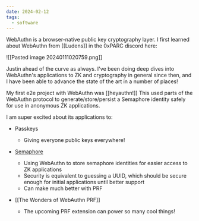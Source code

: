 ```yaml
---
date: 2024-02-12
tags:
  - software
---
```


WebAuthn is a browser-native public key cryptography layer. I first learned about WebAuthn from [[Ludens]] in the 0xPARC discord here:

![[Pasted image 20240111020759.png]]

Justin ahead of the curve as always. I've been doing deep dives into WebAuthn's applications to ZK and cryptography in general since then, and I have been able to advance the state of the art in a number of places!

My first e2e project with WebAuthn was [[heyauthn!]] This used parts of the WebAuthn protocol to generate/store/persist a Semaphore identity safely for use in anonymous ZK applications.

I am super excited about its applications to:

- Passkeys
	- Giving everyone public keys everywhere!

- [Semaphore](https://github.com/semaphore-protocol/semaphore/tree/main/packages/heyauthn)
	- Using WebAuthn to store semaphore identities for easier access to ZK applications
	- Security is equivalent to guessing a UUID, which should be secure enough for initial applications until better support
	- Can make much better with PRF

- [[The Wonders of WebAuthn PRF]]
	- The upcoming PRF extension can power so many cool things!
